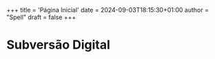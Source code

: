 +++
title = 'Página Inicial'
date = 2024-09-03T18:15:30+01:00
author = "Spell"
draft = false
+++

# Subversão Digital
